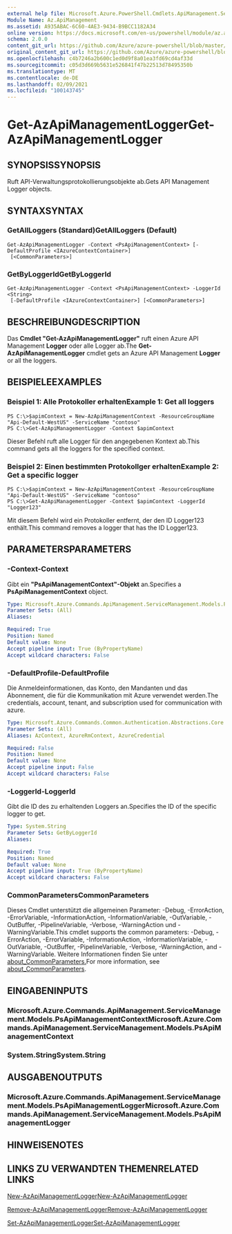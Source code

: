 ```yaml
---
external help file: Microsoft.Azure.PowerShell.Cmdlets.ApiManagement.ServiceManagement.dll-Help.xml
Module Name: Az.ApiManagement
ms.assetid: A935ABAC-6C60-4AE3-9434-B9BCC1182A34
online version: https://docs.microsoft.com/en-us/powershell/module/az.apimanagement/get-azapimanagementlogger
schema: 2.0.0
content_git_url: https://github.com/Azure/azure-powershell/blob/master/src/ApiManagement/ApiManagement/help/Get-AzApiManagementLogger.md
original_content_git_url: https://github.com/Azure/azure-powershell/blob/master/src/ApiManagement/ApiManagement/help/Get-AzApiManagementLogger.md
ms.openlocfilehash: c4b7246a2b600c1ed0d9f8a01ea3fd69cd4af33d
ms.sourcegitcommit: c05d3d669b5631e526841f47b22513d78495350b
ms.translationtype: MT
ms.contentlocale: de-DE
ms.lasthandoff: 02/09/2021
ms.locfileid: "100143745"
---
```

# <span data-ttu-id="8165e-101">Get-AzApiManagementLogger</span><span class="sxs-lookup"><span data-stu-id="8165e-101">Get-AzApiManagementLogger</span></span>

## <span data-ttu-id="8165e-102">SYNOPSIS</span><span class="sxs-lookup"><span data-stu-id="8165e-102">SYNOPSIS</span></span>
<span data-ttu-id="8165e-103">Ruft API-Verwaltungsprotokollierungsobjekte ab.</span><span class="sxs-lookup"><span data-stu-id="8165e-103">Gets API Management Logger objects.</span></span>

## <span data-ttu-id="8165e-104">SYNTAX</span><span class="sxs-lookup"><span data-stu-id="8165e-104">SYNTAX</span></span>

### <span data-ttu-id="8165e-105">GetAllLoggers (Standard)</span><span class="sxs-lookup"><span data-stu-id="8165e-105">GetAllLoggers (Default)</span></span>
```
Get-AzApiManagementLogger -Context <PsApiManagementContext> [-DefaultProfile <IAzureContextContainer>]
 [<CommonParameters>]
```

### <span data-ttu-id="8165e-106">GetByLoggerId</span><span class="sxs-lookup"><span data-stu-id="8165e-106">GetByLoggerId</span></span>
```
Get-AzApiManagementLogger -Context <PsApiManagementContext> -LoggerId <String>
 [-DefaultProfile <IAzureContextContainer>] [<CommonParameters>]
```

## <span data-ttu-id="8165e-107">BESCHREIBUNG</span><span class="sxs-lookup"><span data-stu-id="8165e-107">DESCRIPTION</span></span>
<span data-ttu-id="8165e-108">Das **Cmdlet "Get-AzApiManagementLogger"** ruft einen Azure API Management **Logger** oder alle Logger ab.</span><span class="sxs-lookup"><span data-stu-id="8165e-108">The **Get-AzApiManagementLogger** cmdlet gets an Azure API Management **Logger** or all the loggers.</span></span>

## <span data-ttu-id="8165e-109">BEISPIELE</span><span class="sxs-lookup"><span data-stu-id="8165e-109">EXAMPLES</span></span>

### <span data-ttu-id="8165e-110">Beispiel 1: Alle Protokoller erhalten</span><span class="sxs-lookup"><span data-stu-id="8165e-110">Example 1: Get all loggers</span></span>
```
PS C:\>$apimContext = New-AzApiManagementContext -ResourceGroupName "Api-Default-WestUS" -ServiceName "contoso"
PS C:\>Get-AzApiManagementLogger -Context $apimContext
```

<span data-ttu-id="8165e-111">Dieser Befehl ruft alle Logger für den angegebenen Kontext ab.</span><span class="sxs-lookup"><span data-stu-id="8165e-111">This command gets all the loggers for the specified context.</span></span>

### <span data-ttu-id="8165e-112">Beispiel 2: Einen bestimmten Protokollger erhalten</span><span class="sxs-lookup"><span data-stu-id="8165e-112">Example 2: Get a specific logger</span></span>
```
PS C:\>$apimContext = New-AzApiManagementContext -ResourceGroupName "Api-Default-WestUS" -ServiceName "contoso"
PS C:\>Get-AzApiManagementLogger -Context $apimContext -LoggerId "Logger123"
```

<span data-ttu-id="8165e-113">Mit diesem Befehl wird ein Protokoller entfernt, der den ID Logger123 enthält.</span><span class="sxs-lookup"><span data-stu-id="8165e-113">This command removes a logger that has the ID Logger123.</span></span>

## <span data-ttu-id="8165e-114">PARAMETERS</span><span class="sxs-lookup"><span data-stu-id="8165e-114">PARAMETERS</span></span>

### <span data-ttu-id="8165e-115">-Context</span><span class="sxs-lookup"><span data-stu-id="8165e-115">-Context</span></span>
<span data-ttu-id="8165e-116">Gibt ein **"PsApiManagementContext"-Objekt** an.</span><span class="sxs-lookup"><span data-stu-id="8165e-116">Specifies a **PsApiManagementContext** object.</span></span>

```yaml
Type: Microsoft.Azure.Commands.ApiManagement.ServiceManagement.Models.PsApiManagementContext
Parameter Sets: (All)
Aliases:

Required: True
Position: Named
Default value: None
Accept pipeline input: True (ByPropertyName)
Accept wildcard characters: False
```

### <span data-ttu-id="8165e-117">-DefaultProfile</span><span class="sxs-lookup"><span data-stu-id="8165e-117">-DefaultProfile</span></span>
<span data-ttu-id="8165e-118">Die Anmeldeinformationen, das Konto, den Mandanten und das Abonnement, die für die Kommunikation mit Azure verwendet werden.</span><span class="sxs-lookup"><span data-stu-id="8165e-118">The credentials, account, tenant, and subscription used for communication with azure.</span></span>

```yaml
Type: Microsoft.Azure.Commands.Common.Authentication.Abstractions.Core.IAzureContextContainer
Parameter Sets: (All)
Aliases: AzContext, AzureRmContext, AzureCredential

Required: False
Position: Named
Default value: None
Accept pipeline input: False
Accept wildcard characters: False
```

### <span data-ttu-id="8165e-119">-LoggerId</span><span class="sxs-lookup"><span data-stu-id="8165e-119">-LoggerId</span></span>
<span data-ttu-id="8165e-120">Gibt die ID des zu erhaltenden Loggers an.</span><span class="sxs-lookup"><span data-stu-id="8165e-120">Specifies the ID of the specific logger to get.</span></span>

```yaml
Type: System.String
Parameter Sets: GetByLoggerId
Aliases:

Required: True
Position: Named
Default value: None
Accept pipeline input: True (ByPropertyName)
Accept wildcard characters: False
```

### <span data-ttu-id="8165e-121">CommonParameters</span><span class="sxs-lookup"><span data-stu-id="8165e-121">CommonParameters</span></span>
<span data-ttu-id="8165e-122">Dieses Cmdlet unterstützt die allgemeinen Parameter: -Debug, -ErrorAction, -ErrorVariable, -InformationAction, -InformationVariable, -OutVariable, -OutBuffer, -PipelineVariable, -Verbose, -WarningAction und -WarningVariable.</span><span class="sxs-lookup"><span data-stu-id="8165e-122">This cmdlet supports the common parameters: -Debug, -ErrorAction, -ErrorVariable, -InformationAction, -InformationVariable, -OutVariable, -OutBuffer, -PipelineVariable, -Verbose, -WarningAction, and -WarningVariable.</span></span> <span data-ttu-id="8165e-123">Weitere Informationen finden Sie unter [about_CommonParameters.](http://go.microsoft.com/fwlink/?LinkID=113216)</span><span class="sxs-lookup"><span data-stu-id="8165e-123">For more information, see [about_CommonParameters](http://go.microsoft.com/fwlink/?LinkID=113216).</span></span>

## <span data-ttu-id="8165e-124">EINGABEN</span><span class="sxs-lookup"><span data-stu-id="8165e-124">INPUTS</span></span>

### <span data-ttu-id="8165e-125">Microsoft.Azure.Commands.ApiManagement.ServiceManagement.Models.PsApiManagementContext</span><span class="sxs-lookup"><span data-stu-id="8165e-125">Microsoft.Azure.Commands.ApiManagement.ServiceManagement.Models.PsApiManagementContext</span></span>

### <span data-ttu-id="8165e-126">System.String</span><span class="sxs-lookup"><span data-stu-id="8165e-126">System.String</span></span>

## <span data-ttu-id="8165e-127">AUSGABEN</span><span class="sxs-lookup"><span data-stu-id="8165e-127">OUTPUTS</span></span>

### <span data-ttu-id="8165e-128">Microsoft.Azure.Commands.ApiManagement.ServiceManagement.Models.PsApiManagementLogger</span><span class="sxs-lookup"><span data-stu-id="8165e-128">Microsoft.Azure.Commands.ApiManagement.ServiceManagement.Models.PsApiManagementLogger</span></span>

## <span data-ttu-id="8165e-129">HINWEISE</span><span class="sxs-lookup"><span data-stu-id="8165e-129">NOTES</span></span>

## <span data-ttu-id="8165e-130">LINKS ZU VERWANDTEN THEMEN</span><span class="sxs-lookup"><span data-stu-id="8165e-130">RELATED LINKS</span></span>

[<span data-ttu-id="8165e-131">New-AzApiManagementLogger</span><span class="sxs-lookup"><span data-stu-id="8165e-131">New-AzApiManagementLogger</span></span>](./New-AzApiManagementLogger.md)

[<span data-ttu-id="8165e-132">Remove-AzApiManagementLogger</span><span class="sxs-lookup"><span data-stu-id="8165e-132">Remove-AzApiManagementLogger</span></span>](./Remove-AzApiManagementLogger.md)

[<span data-ttu-id="8165e-133">Set-AzApiManagementLogger</span><span class="sxs-lookup"><span data-stu-id="8165e-133">Set-AzApiManagementLogger</span></span>](./Set-AzApiManagementLogger.md)


